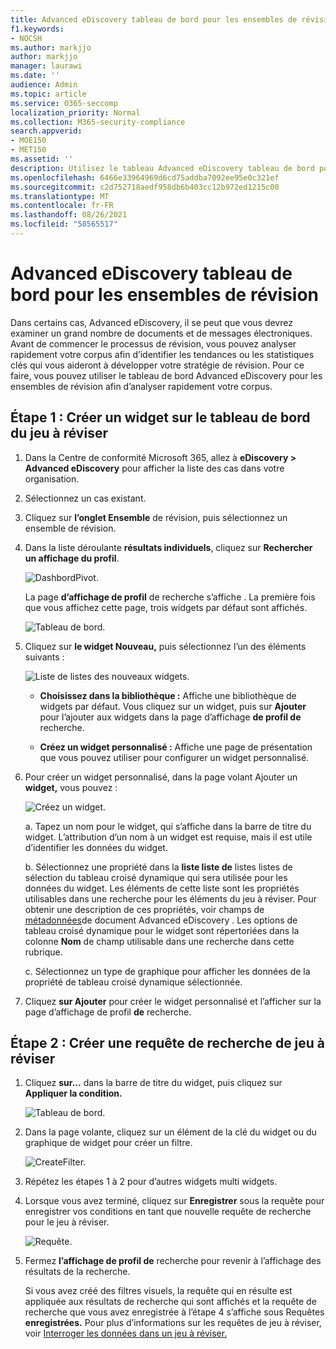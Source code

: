 ```yaml
---
title: Advanced eDiscovery tableau de bord pour les ensembles de révision
f1.keywords:
- NOCSH
ms.author: markjjo
author: markjjo
manager: laurawi
ms.date: ''
audience: Admin
ms.topic: article
ms.service: O365-seccomp
localization_priority: Normal
ms.collection: M365-security-compliance
search.appverid:
- MOE150
- MET150
ms.assetid: ''
description: Utilisez le tableau Advanced eDiscovery tableau de bord pour les ensembles de révision afin d’analyser rapidement votre corpus afin d’identifier les tendances ou les statistiques clés qui vous aideront à développer votre stratégie de révision.
ms.openlocfilehash: 6466e33964969d6cd75addba7092ee95e0c321ef
ms.sourcegitcommit: c2d752718aedf958db6b403cc12b972ed1215c00
ms.translationtype: MT
ms.contentlocale: fr-FR
ms.lasthandoff: 08/26/2021
ms.locfileid: "58565517"
---
```

# <a name="advanced-ediscovery-dashboard-for-review-sets"></a>Advanced eDiscovery tableau de bord pour les ensembles de révision

Dans certains cas, Advanced eDiscovery, il se peut que vous devrez examiner un grand nombre de documents et de messages électroniques. Avant de commencer le processus de révision, vous pouvez analyser rapidement votre corpus afin d’identifier les tendances ou les statistiques clés qui vous aideront à développer votre stratégie de révision. Pour ce faire, vous pouvez utiliser le tableau de bord Advanced eDiscovery pour les ensembles de révision afin d’analyser rapidement votre corpus.

## <a name="step-1-create-a-widget-on-the-review-set-dashboard"></a>Étape 1 : Créer un widget sur le tableau de bord du jeu à réviser

1. Dans la Centre de conformité Microsoft 365, allez à **eDiscovery > Advanced eDiscovery** pour afficher la liste des cas dans votre organisation.
  
2. Sélectionnez un cas existant.
  
3. Cliquez sur **l’onglet Ensemble** de révision, puis sélectionnez un ensemble de révision.
  
4. Dans la liste déroulante **résultats individuels**, cliquez sur **Rechercher un affichage du profil**. 

   ![DashbordPivot.](../media/dashboardpivot.png)

   La page **d’affichage de profil** de recherche s’affiche . La première fois que vous affichez cette page, trois widgets par défaut sont affichés.

   ![Tableau de bord.](../media/dashboardonly.png)
  
5. Cliquez sur **le widget Nouveau,** puis sélectionnez l’un des éléments suivants :

   ![Liste de listes des nouveaux widgets.](../media/NewWidgetDropdownBox.png)

   - **Choisissez dans la bibliothèque :** Affiche une bibliothèque de widgets par défaut. Vous cliquez sur un widget, puis sur **Ajouter** pour l’ajouter aux widgets dans la page d’affichage **de profil de** recherche.
  
   - **Créez un widget personnalisé :** Affiche une page de présentation que vous pouvez utiliser pour configurer un widget personnalisé. 

6. Pour créer un widget personnalisé, dans la page volant Ajouter un **widget,** vous pouvez :

   ![Créez un widget.](../media/addwidget.png)

    a. Tapez un nom pour le widget, qui s’affiche dans la barre de titre du widget. L’attribution d’un nom à un widget est requise, mais il est utile d’identifier les données du widget.

    b. Sélectionnez une propriété dans la **liste liste de** listes listes de sélection du tableau croisé dynamique qui sera utilisée pour les données du widget. Les éléments de cette liste sont les propriétés utilisables dans une recherche pour les éléments du jeu à réviser. Pour obtenir une description de ces propriétés, voir champs de [métadonnées](document-metadata-fields-in-Advanced-eDiscovery.md)de document Advanced eDiscovery . Les options de tableau croisé dynamique pour le widget sont répertoriées dans la colonne **Nom** de champ utilisable dans une recherche dans cette rubrique.

    c. Sélectionnez un type de graphique pour afficher les données de la propriété de tableau croisé dynamique sélectionnée.

  6. Cliquez **sur Ajouter** pour créer le widget personnalisé et l’afficher sur la page d’affichage de profil **de** recherche.

## <a name="step-2-create-a-review-set-search-query"></a>Étape 2 : Créer une requête de recherche de jeu à réviser

1. Cliquez **sur...** dans la barre de titre du widget, puis cliquez sur **Appliquer la condition.**

   ![Tableau de bord.](../media/searchprofilehome.png)

2. Dans la page volante, cliquez sur un élément de la clé du widget ou du graphique de widget pour créer un filtre.

   ![CreateFilter.](../media/applyconditionfilter.png)

3. Répétez les étapes 1 à 2 pour d’autres widgets multi widgets. 

4. Lorsque vous avez terminé, cliquez sur **Enregistrer** sous la requête pour enregistrer vos conditions en tant que nouvelle requête de recherche pour le jeu à réviser.

   ![Requête.](../media/savequery.png)

5. Fermez **l’affichage de profil de** recherche pour revenir à l’affichage des résultats de la recherche.

   Si vous avez créé des filtres visuels, la requête qui en résulte est appliquée aux résultats de recherche qui sont affichés et la requête de recherche que vous avez enregistrée à l’étape 4 s’affiche sous Requêtes **enregistrées.** Pour plus d’informations sur les requêtes de jeu à réviser, voir [Interroger les données dans un jeu à réviser.](review-set-search.md)

